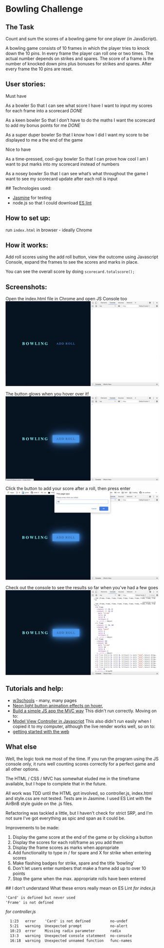
Bowling Challenge
=================
## The Task
Count and sum the scores of a bowling game for one player (in JavaScript).

A bowling game consists of 10 frames in which the player tries to knock down the 10 pins. In every frame the player can roll one or two times. The actual number depends on strikes and spares. The score of a frame is the number of knocked down pins plus bonuses for strikes and spares. After every frame the 10 pins are reset.

## User stories:
Must have

As a bowler 
So that I can see what score I have
I want to input my scores for each frame into a scorecard
_DONE_

As a keen bowler
So that I don’t have to do the maths
I want the scorecard to add my bonus points for me
_DONE_

As a super duper bowler
So that I know how I did
I want my score to be displayed to me a the end of the game

Nice to have 

As a time-pressed, cool-guy bowler
So that I can prove how cool I am
I want to put marks into my scorecard instead of numbers

As a nosey bowler
So that I can see what’s what throughout the game
I want to see my scorecard update after each roll is input

## Technologies used: 
* [Jasmine](https://jasmine.github.io/pages/getting_started.html) for testing
* node.js so that I could download [ES lint](https://eslint.org/docs/user-guide/getting-started)

## How to set up: 
run `index.html` in browser - ideally Chrome

## How it works:
Add roll scores using the add roll button, view the outcome using Javascript Console, expand the frames to see the scores and marks in place. 

You can see the overall score by doing `scorecard.totalscore();`

## Screenshots:
Open the index.html file in Chrome and open JS Console too
![Open index.html in Chrome, and JS Console](images/bowlingCard01.jpg)

The button glows when you hover over it!
![The button glows when you hover on it](images/bowlingCard02.jpg)

Click the button to add your score after a roll, then press enter
![Type in your score in the prompt after button click](images/bowlingCard03.jpg)

Check out the console to see the results so far when you've had a few goes
![See the results of your input in the console after a few goes](images/bowlingCard04.jpg)

## Tutorials and help: 
* [w3schools](https://www.w3schools.com/) - many, many pages
* [Neon light button animation effects on hover](https://www.youtube.com/watch?v=ex7jGbyFgpA), 
* [Build a simple JS app the MVC way](https://www.awwwards.com/build-a-simple-javascript-app-the-mvc-way.html)
  This didn't run correctly. Moving on to: 
* [Model View Controller in Javascript](https://alexatnet.com/model-view-controller-mvc-in-javascript/)
  This also didn't run easily when I copied it to my computer, although the live render works well, so on to: 
* [getting started with the web](https://developer.mozilla.org/en-US/docs/Learn/Getting_started_with_the_web/JavaScript_basics)

## What else
Well, the logic took me most of the time. If you run the program using the JS console only, it runs well counting scores correctly for a perfect game and all other options. 

The HTML / CSS / MVC has somewhat eluded me in the timeframe available, but I hope to complete that in the future. 

All work was TDD until the HTML got involved, so controller.js, index.html and style.css are not tested. Tests are in Jasmine. I used ES Lint with the AirBnB style guide on the .js files. 

Refactoring was tackled a little, but I haven't check for strict SRP, and I'm not sure I've got everything as spic and span as it could be. 

Improvements to be made: 
1. Display the game score at the end of the game or by clicking a button
2. Display the scores for each roll/frame as you add them
3. Display the frame scores as marks when appropriate
4. Add functionality to type in / for spare and X for strike when entering scores
5. Make flashing badges for strike, spare and the title 'bowling'
6. Don't let users enter numbers that make a frame add up to over 10 points 
7. Stop the game when the max. appropriate rolls have been entered

## I don't understand 
What these errors really mean on ES Lint 
_for index.js_
```
'Card' is defined but never used
'Frame' is not defined 
```
_for controller.js_
```
  1:23   error    'Card' is not defined         no-undef
  5:21   warning  Unexpected prompt             no-alert
  10:23  error    Missing radix parameter       radix
  13:3   warning  Unexpected console statement  no-console
  16:18  warning  Unexpected unnamed function   func-names
```
